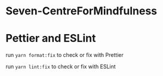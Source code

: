 # Seven-CentreForMindfulness

# Pettier and ESLint

run `yarn format:fix` to check or fix with Prettier

run `yarn lint:fix` to check or fix with ESLint
